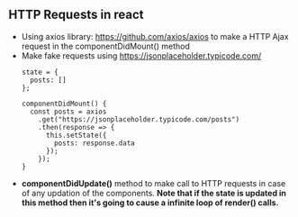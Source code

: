 ## HTTP Requests in react
* Using axios library: https://github.com/axios/axios to make a HTTP Ajax request in the componentDidMount() method
* Make fake requests using https://jsonplaceholder.typicode.com/
  ```
  state = {
    posts: []
  };

  componentDidMount() {
    const posts = axios
      .get("https://jsonplaceholder.typicode.com/posts")
      .then(response => {
        this.setState({
          posts: response.data
        });
      });
  }
  ```
* **componentDidUpdate()** method to make call to HTTP requests in case of any updation of the components.
**Note that if the state is updated in this method then it's going to cause a infinite loop of render() calls.**
